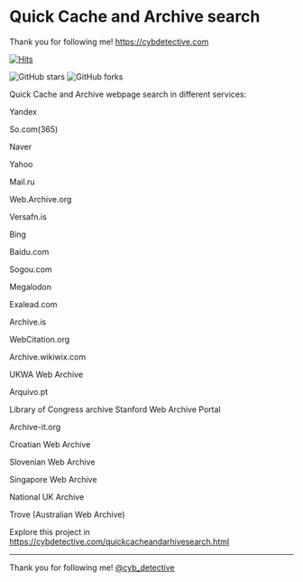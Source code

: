 
<h1>Quick Cache and Archive search</h1>



Thank you for following me! https://cybdetective.com

<div>
    

    
[![Hits](https://hits.seeyoufarm.com/api/count/incr/badge.svg?url=https%3A%2F%2Fgithub.com%2Fcipher387%2Fquickcacheandarchivesearch&count_bg=%2379C83D&title_bg=%23555555&icon=&icon_color=%23E7E7E7&title=hits&edge_flat=false)](https://hits.seeyoufarm.com)


  <img alt="GitHub stars" src="https://img.shields.io/github/stars/cipher387/quickcacheandarchivesearch">
  <img alt="GitHub forks" src="https://img.shields.io/github/forks/cipher387/quickcacheandarchivesearch">
 
</div>

Quick Cache and Archive webpage search in different services:




Yandex

So.com(365)

Naver

Yahoo

Mail.ru

Web.Archive.org

Versafn.is

Bing

Baidu.com

Sogou.com

Megalodon

Exalead.com

Archive.is

WebCitation.org

Archive.wikiwix.com

UKWA Web Archive

Arquivo.pt

Library of Congress archive Stanford Web Archive Portal

Archive-it.org

Croatian Web Archive

Slovenian Web Archive

Singapore Web Archive

National UK Archive

Trove (Australian Web Archive)



Explore this project in https://cybdetective.com/quickcacheandarhivesearch.html

<hr>


Thank you for following me! [@cyb_detective](https://linktr.ee/cyb_detective)

